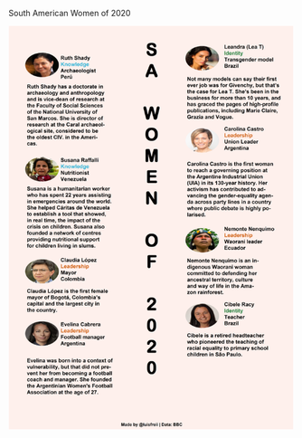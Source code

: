 South American Women of 2020

![alt text](https://github.com/Zetluis/R_Tidytuesday/blob/master/W50_Women_of_2020/women1.png)
